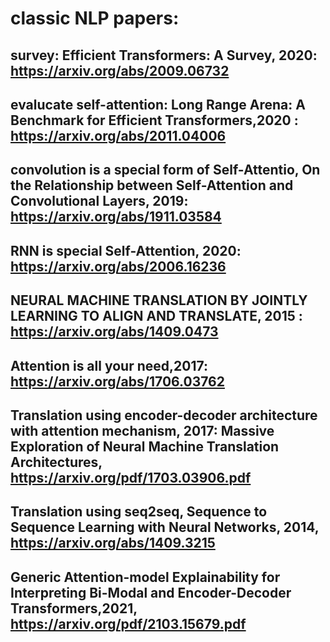 # classic NLP papers:
## survey: Efficient Transformers: A Survey, 2020: https://arxiv.org/abs/2009.06732
## evalucate self-attention: Long Range Arena: A Benchmark for Efficient Transformers,2020 : https://arxiv.org/abs/2011.04006
## convolution is a special form of Self-Attentio, On the Relationship between Self-Attention and Convolutional Layers, 2019: https://arxiv.org/abs/1911.03584
## RNN is  special Self-Attention, 2020: https://arxiv.org/abs/2006.16236
## NEURAL MACHINE TRANSLATION BY JOINTLY LEARNING TO ALIGN AND TRANSLATE, 2015 : https://arxiv.org/abs/1409.0473
## Attention is all your need,2017: https://arxiv.org/abs/1706.03762 
## Translation using encoder-decoder architecture with attention mechanism, 2017: Massive Exploration of Neural Machine Translation Architectures, https://arxiv.org/pdf/1703.03906.pdf
## Translation using seq2seq, Sequence to Sequence Learning with Neural Networks, 2014, https://arxiv.org/abs/1409.3215
## Generic Attention-model Explainability for Interpreting Bi-Modal and Encoder-Decoder Transformers,2021, https://arxiv.org/pdf/2103.15679.pdf
